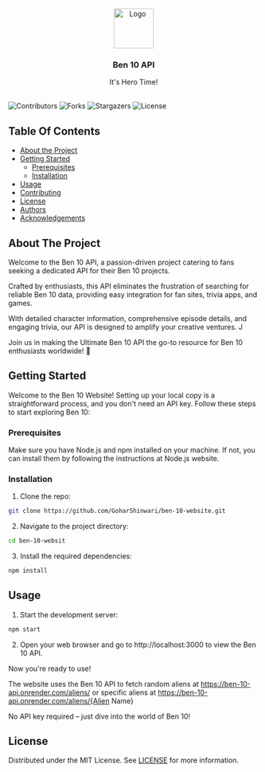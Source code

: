 <br/>
<p align="center">
  <a href="https://github.com/GoharShinwari/ben-10-website">
    <img src="https://upload.wikimedia.org/wikipedia/commons/3/3d/Ben_10_Omnitrix.png" alt="Logo" width="80" height="80">
  </a>

  <h3 align="center">Ben 10 API</h3>

  <p align="center">
    It's Hero Time!
    <br/>
    <br/>
  </p>
</p>

![Contributors](https://img.shields.io/github/contributors/GoharShinwari/ben-10-website?color=dark-green) ![Forks](https://img.shields.io/github/forks/GoharShinwari/ben-10-website?style=social) ![Stargazers](https://img.shields.io/github/stars/GoharShinwari/ben-10-website?style=social) ![License](https://img.shields.io/github/license/GoharShinwari/ben-10-website) 

## Table Of Contents

* [About the Project](#about-the-project)
* [Getting Started](#getting-started)
  * [Prerequisites](#prerequisites)
  * [Installation](#installation)
* [Usage](#usage)
* [Contributing](#contributing)
* [License](#license)
* [Authors](#authors)
* [Acknowledgements](#acknowledgements)

## About The Project

Welcome to the Ben 10 API, a passion-driven project catering to fans seeking a dedicated API for their Ben 10 projects. 

Crafted by enthusiasts, this API eliminates the frustration of searching for reliable Ben 10 data, providing easy integration for fan sites, trivia apps, and games. 

With detailed character information, comprehensive episode details, and engaging trivia, our API is designed to amplify your creative ventures. J

Join us in making the Ultimate Ben 10 API the go-to resource for Ben 10 enthusiasts worldwide! 🚀







## Getting Started

Welcome to the Ben 10 Website! Setting up your local copy is a straightforward process, and you don't need an API key. Follow these steps to start exploring Ben 10:

### Prerequisites

Make sure you have Node.js and npm installed on your machine. If not, you can install them by following the instructions at Node.js website.

### Installation


1. Clone the repo:

```sh
git clone https://github.com/GoharShinwari/ben-10-website.git
```

2. Navigate to the project directory:

```sh
cd ben-10-websit
```

3. Install the required dependencies:
```sh
npm install
```

## Usage

1. Start the development server:
```sh
npm start
```

2. Open your web browser and go to http://localhost:3000 to view the Ben 10 API.

Now you're ready to use! 

The website uses the Ben 10 API to fetch random aliens at https://ben-10-api.onrender.com/aliens/ or specific aliens at https://ben-10-api.onrender.com/aliens/{Alien Name}

 No API key required – just dive into the world of Ben 10!


## License

Distributed under the MIT License. See [LICENSE](https://github.com/GoharShinwari/ben-10-website/blob/main/LICENSE.md) for more information.
